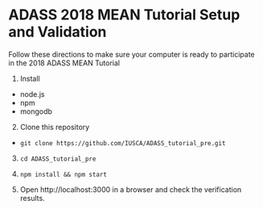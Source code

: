 # ADASS 2018 MEAN Tutorial Setup and Validation

Follow these directions to make sure your computer is ready to participate in the 2018 ADASS MEAN Tutorial

1. Install
  * node.js
  * npm
  * mongodb

2. Clone this repository
  * `git clone https://github.com/IUSCA/ADASS_tutorial_pre.git`

3. `cd ADASS_tutorial_pre`
4. `npm install && npm start`

5. Open http://localhost:3000 in a browser and check the verification results.
